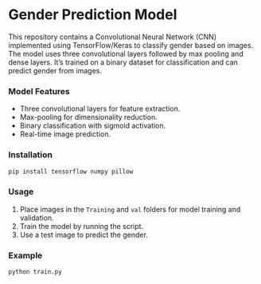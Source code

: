 

# Gender Prediction Model

This repository contains a Convolutional Neural Network (CNN) implemented using TensorFlow/Keras to classify gender based on images. The model uses three convolutional layers followed by max pooling and dense layers. It’s trained on a binary dataset for classification and can predict gender from images.

### **Model Features**
- Three convolutional layers for feature extraction.
- Max-pooling for dimensionality reduction.
- Binary classification with sigmoid activation.
- Real-time image prediction.

### **Installation**

```bash
pip install tensorflow numpy pillow
```

### **Usage**

1. Place images in the `Training` and `val` folders for model training and validation.
2. Train the model by running the script.
3. Use a test image to predict the gender.

### **Example**

```python
python train.py
```




